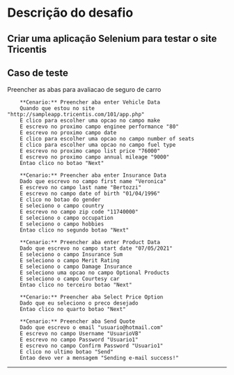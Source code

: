 # Descrição do desafio

## Criar uma aplicação Selenium para testar o site Tricentis
## Caso de teste
Preencher as abas para avaliacao de seguro de carro

    	**Cenario:** Preencher aba enter Vehicle Data
        Quando que estou no site "http://sampleapp.tricentis.com/101/app.php"
        E clico para escolher uma opcao no campo make
		E escrevo no proximo campo enginee performance "80"
		E escrevo no proximo campo date
		E clico para escolher uma opcao no campo number of seats
		E clico para escolher uma opcao no campo fuel type
		E escrevo no proximo campo list price "76000"
		E escrevo no proximo campo annual mileage "9000" 
		Entao clico no botao "Next"
				
		**Cenario:** Preencher aba enter Insurance Data
		Dado que escrevo no campo first name "Veronica"
		E escrevo no campo last name "Bertozzi"
		E escrevo no campo date of birth "01/04/1996"
		E clico no botao do gender
		E seleciono o campo country 
		E escrevo no campo zip code "11740000"
		E seleciono o campo occupation
		E seleciono o campo hobbies
		Entao clico no segundo botao "Next"
				
		**Cenario:** Preencher aba enter Product Data
		Dado que escrevo no campo start date "07/05/2021"
		E seleciono o campo Insurance Sum
		E seleciono o campo Merit Rating
		E seleciono o campo Damage Insurance
		E seleciono uma opcao no campo Optional Products
		E seleciono o campo Courtesy car
		Entao clico no terceiro botao "Next"
			
		**Cenario:** Preencher aba Select Price Option
		Dado que eu seleciono o preco desejado
		Entao clico no quarto botao "Next"
			 
		**Cenario:** Preencher aba Send Quote
		Dado que escrevo o email "usuario@hotmail.com"
		E escrevo no campo Username "UsuarioVB"
		E escrevo no campo Password "Usuario1"
		E escrevo no campo Confirm Password "Usuario1"
		E clico no ultimo botao "Send"
		Entao devo ver a mensagem "Sending e-mail success!"
		
---------------------------------------------------------------------------